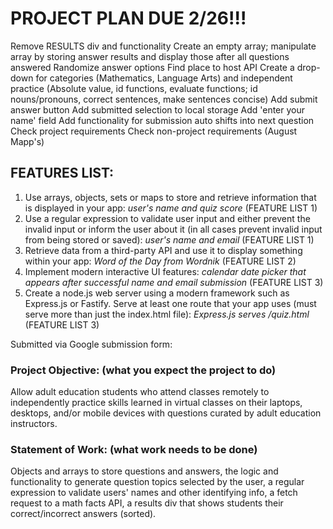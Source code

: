 # PROJECT PLAN DUE 2/26!!!
Remove RESULTS div and functionality
Create an empty array; manipulate array by storing answer results and display those after all questions answered
Randomize answer options
Find place to host API
Create a drop-down for categories (Mathematics, Language Arts) and independent practice (Absolute value, id functions, evaluate functions; id nouns/pronouns, correct sentences, make sentences concise)
Add submit answer button
Add submitted selection to local storage
Add 'enter your name' field
Add functionality for submission auto shifts into next question
Check project requirements
Check non-project requirements (August Mapp's)

## FEATURES LIST:
1. Use arrays, objects, sets or maps to store and retrieve information that is displayed in your app: *user's name and quiz score* (FEATURE LIST 1)
2. Use a regular expression to validate user input and either prevent the invalid input or inform the user about it (in all cases prevent invalid input from being stored or saved): *user's name and email* (FEATURE LIST 1)
3. Retrieve data from a third-party API and use it to display something within your app: *Word of the Day from Wordnik* (FEATURE LIST 2)
4. Implement modern interactive UI features: *calendar date picker that appears after successful name and email submission* (FEATURE LIST 3)
5. Create a node.js web server using a modern framework such as Express.js or Fastify. Serve at least one route that
your app uses (must serve more than just the index.html file): *Express.js serves /quiz.html* (FEATURE LIST 3)

Submitted via Google submission form:
### Project Objective: (what you expect the project to do)
Allow adult education students who attend classes remotely to independently practice skills learned in virtual classes on their laptops, desktops, and/or mobile devices with questions curated by adult education instructors.

### Statement of Work:  (what work needs to be done)
Objects and arrays to store questions and answers, the logic and functionality to generate question topics selected by the user, a regular expression to validate users' names and other identifying info, a fetch request to a math facts API, a results div that shows students their correct/incorrect answers (sorted).

